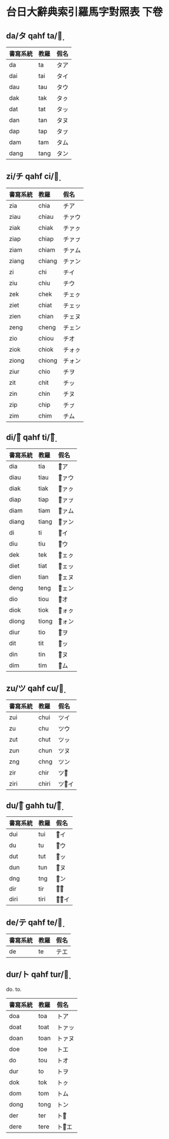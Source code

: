 # 台日大辭典索引羅馬字對照表 下卷

## da/タ qahf ta/タ̣

| 書寫系統 | 教羅 | 假名 |
| :--- | :--- | :--- |
| da | ta | タア |
| dai | tai | タイ |
| dau | tau | タウ |
| dak | tak | タㇰ |
| dat | tat | タッ |
| dan | tan | タヌ |
| dap | tap | タㇷ゚ |
| dam | tam | タム |
| dang | tang | タン |

## zi/チ qahf ci/チ̣

| 書寫系統 | 教羅 | 假名 |
| :--- | :--- | :--- |
| zia | chia | チア |
| ziau | chiau | チァウ |
| ziak | chiak | チァㇰ |
| ziap | chiap | チァㇷ゚ |
| ziam | chiam | チァム |
| ziang | chiang | チァン |
| zi | chi | チイ |
| ziu | chiu | チウ |
| zek | chek | チェㇰ |
| ziet | chiat | チェッ |
| zien | chian | チェヌ |
| zeng | cheng | チェン |
| zio | chiou | チオ |
| ziok | chiok | チォㇰ |
| ziong | chiong | チォン |
| ziur | chio | チヲ |
| zit | chit | チッ |
| zin | chin | チヌ |
| zip | chip | チㇷ゚ |
| zim | chim | チム |

## di/チ͞ qahf ti/チ̣͞

| 書寫系統 | 教羅 | 假名 |
| :--- | :--- | :--- |
| dia | tia | チ͞ア |
| diau | tiau | チ͞ァウ |
| diak | tiak | チ͞ァㇰ |
| diap | tiap | チ͞ァㇷ゚ |
| diam | tiam | チ͞ァム |
| diang | tiang | チ͞ァン |
| di | ti | チ͞イ |
| diu | tiu | チ͞ウ |
| dek | tek | チ͞ェㇰ |
| diet | tiat | チ͞ェッ |
| dien | tian | チ͞ェヌ |
| deng | teng | チ͞ェン |
| dio | tiou | チ͞オ |
| diok | tiok | チ͞ォㇰ |
| diong | tiong | チ͞ォン |
| diur | tio | チ͞ヲ |
| dit | tit | チ͞ッ |
| din | tin | チ͞ヌ |
| dim | tim | チ͞ム |

## zu/ツ qahf cu/ツ̣

| 書寫系統 | 教羅 | 假名 |
| :--- | :--- | :--- |
| zui | chui | ツイ |
| zu | chu | ツウ |
| zut | chut | ツッ |
| zun | chun | ツヌ |
| zng | chng | ツン |
| zir | chir | ツウ͞ |
| ziri | chiri | ツゥ͞イ |

## du/ツ͞ gahh tu/ツ̣͞

| 書寫系統 | 教羅 | 假名 |
| :--- | :--- | :--- |
| dui | tui | ツ͞イ |
| du | tu | ツ͞ウ |
| dut | tut | ツ͞ッ |
| dun | tun | ツ͞ヌ |
| dng | tng | ツ͞ン |
| dir | tir | ツ͞ウ͞ |
| diri | tiri | ツ͞ゥ͞イ |

## de/テ qahf te/テ̣

| 書寫系統 | 教羅 | 假名 |
| :--- | :--- | :--- |
| de | te | テエ |

## dur/ト qahf tur/ト̣

do. to.

| 書寫系統 | 教羅 | 假名 |
| :--- | :--- | :--- |
| doa | toa | トア |
| doat | toat | トァッ |
| doan | toan | トァヌ |
| doe | toe | トエ |
| do | tou | トオ |
| dur | to | トヲ |
| dok | tok | トㇰ |
| dom | tom | トム |
| dong | tong | トン |
| der | ter | トオ͞ |
| dere | tere | トォ͞エ |
